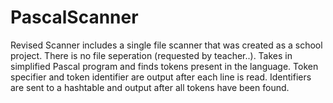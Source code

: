 # PascalScanner
Revised Scanner includes a single file scanner that was created as a school project. 
There is no file seperation (requested by teacher..).
Takes in simplified Pascal program and finds tokens present in the language.
Token specifier and token identifier are output after each line is read.
Identifiers are sent to a hashtable and output after all tokens have been found.

